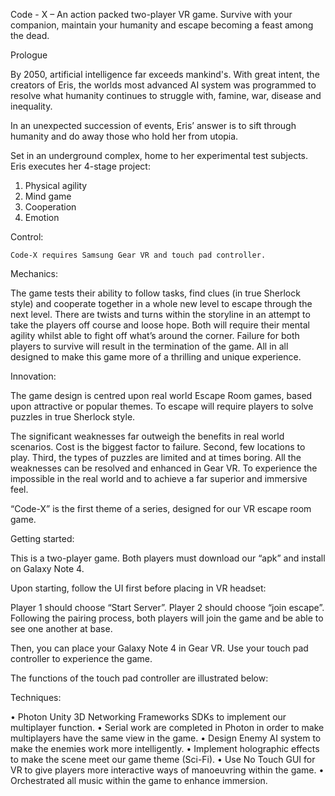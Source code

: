 Code - X – An action packed two-player VR game. Survive with your companion, maintain your humanity and escape becoming a feast among the dead.

Prologue 

By 2050, artificial intelligence far exceeds mankind's. With great intent, the creators of Eris, the worlds most advanced AI system was programmed to resolve what humanity continues to struggle with, famine, war, disease and inequality.

In an unexpected succession of events, Eris’ answer is to sift through humanity and do away those who hold her from utopia.

Set in an underground complex, home to her experimental test subjects. Eris executes her 4-stage project:

1.	Physical agility
2.	Mind game
3.	Cooperation
4.	Emotion

Control:

	Code-X requires Samsung Gear VR and touch pad controller. 

Mechanics:

The game tests their ability to follow tasks, find clues (in true Sherlock style) and cooperate together in a whole new level to escape through the next level. There are twists and turns within the storyline in an attempt to take the players off course and loose hope. Both will require their mental agility whilst able to fight off what’s around the corner. Failure for both players to survive will result in the termination of the game. All in all designed to make this game more of a thrilling and unique experience. 

Innovation:

The game design is centred upon real world Escape Room games, based upon attractive or popular themes. To escape will require players to solve puzzles in true Sherlock style. 

The significant weaknesses far outweigh the benefits in real world scenarios. Cost is the biggest factor to failure. Second, few locations to play. Third, the types of puzzles are limited and at times boring. All the weaknesses can be resolved and enhanced in Gear VR. To experience the impossible in the real world and to achieve a far superior and immersive feel. 

“Code-X” is the first theme of a series, designed for our VR escape room game.



Getting started:

This is a two-player game. Both players must download our “apk” and install on Galaxy Note 4.

Upon starting, follow the UI first before placing in VR headset:

 
 
Player 1 should choose “Start Server”. Player 2 should choose “join escape”. Following the pairing process, both players will join the game and be able to see one another at base. 

Then, you can place your Galaxy Note 4 in Gear VR. Use your touch pad controller to experience the game.

The functions of the touch pad controller are illustrated below:
 
 

Techniques:

•	Photon Unity 3D Networking Frameworks SDKs to implement our multiplayer function.
•	Serial work are completed in Photon in order to make multiplayers have the same view in the game.
•	Design Enemy AI system to make the enemies work more intelligently.
•	Implement holographic effects to make the scene meet our game theme (Sci-Fi).
•	Use No Touch GUI for VR to give players more interactive ways of manoeuvring within the game.
•	Orchestrated all music within the game to enhance immersion. 



